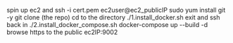 spin up ec2 and ssh -i cert.pem ec2user@ec2_publicIP
sudo yum install git -y
git clone (the repo)
cd to the directory
./1.install_docker.sh 
exit and ssh back in
./2.install_docker_compose.sh
docker-compose up --build -d
browse https to the public ec2IP:9002
